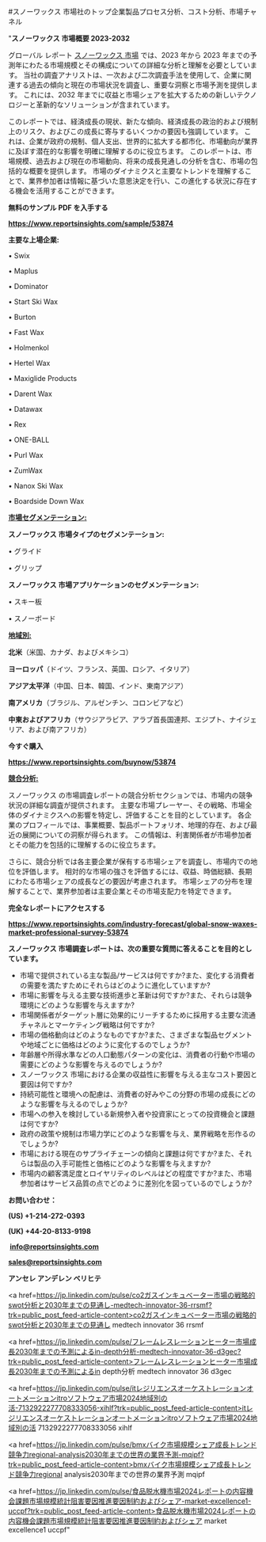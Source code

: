 #スノーワックス 市場社のトップ企業製品プロセス分析、コスト分析、市場チャネル

"<strong>スノーワックス 市場概要 2023-2032</strong>

グローバル レポート <a href=https://www.reportsinsights.com/sample/53874>スノーワックス 市場</a> では、2023 年から 2023 年までの予測年にわたる市場規模とその構成についての詳細な分析と理解を必要としています。 当社の調査アナリストは、一次および二次調査手法を使用して、企業に関連する過去の傾向と現在の市場状況を調査し、重要な洞察と市場予測を提供します。 これには、2032 年までに収益と市場シェアを拡大​​するための新しいテクノロジーと革新的なソリューションが含まれています。

このレポートでは、経済成長の現状、新たな傾向、経済成長の政治的および規制上のリスク、およびこの成長に寄与するいくつかの要因も強調しています。 これは、企業が政府の規制、個人支出、世界的に拡大する都市化、市場動向が業界に及ぼす潜在的な影響を明確に理解するのに役立ちます。 このレポートは、市場規模、過去および現在の市場動向、将来の成長見通しの分析を含む、市場の包括的な概要を提供します。 市場のダイナミクスと主要なトレンドを理解することで、業界参加者は情報に基づいた意思決定を行い、この進化する状況に存在する機会を活用することができます。

<strong><b>無料のサンプル PDF を入手する</b></strong>

<a href=https://www.reportsinsights.com/sample/53874><strong><u>https://www.reportsinsights.com/sample/53874</u></strong></a>

<strong>主要な上場企業:</strong>

• Swix

• Maplus

• Dominator

• Start Ski Wax

• Burton

• Fast Wax

• Holmenkol

• Hertel Wax

• Maxiglide Products

• Darent Wax

• Datawax

• Rex

• ONE-BALL

• Purl Wax

• ZumWax

• Nanox Ski Wax

• Boardside Down Wax

<strong><u>市場セグメンテーション</u></strong><strong><u>:</u></strong>

<strong>スノーワックス 市場タイプのセグメンテーション:</strong>

• グライド

• グリップ

<strong>スノーワックス 市場アプリケーションのセグメンテーション:</strong>

• スキー板

• スノーボード

<strong><u>地域別</u></strong><strong><u>:</u></strong>

<strong>北米</strong>（米国、カナダ、およびメキシコ）

<strong>ヨーロッパ</strong>（ドイツ、フランス、英国、ロシア、イタリア）

<strong>アジア太平洋</strong>（中国、日本、韓国、インド、東南アジア）

<strong>南アメリカ</strong>（ブラジル、アルゼンチン、コロンビアなど）

<strong>中東およびアフリカ</strong>（サウジアラビア、アラブ首長国連邦、エジプト、ナイジェリア、および南アフリカ）

<strong>今すぐ購入</strong>

<a href=https://www.reportsinsights.com/buynow/53874><strong><u>https://www.reportsinsights.com/buynow/53874</u></strong></a>

<strong><u>競合分析:</u></strong>

スノーワックス の市場調査レポートの競合分析セクションでは、市場内の競争状況の詳細な調査が提供されます。 主要な市場プレーヤー、その戦略、市場全体のダイナミクスへの影響を特定し、評価することを目的としています。 各企業のプロフィールでは、事業概要、製品ポートフォリオ、地理的存在、および最近の展開についての洞察が得られます。 この情報は、利害関係者が市場参加者とその能力を包括的に理解するのに役立ちます。

さらに、競合分析では各主要企業が保有する市場シェアを調査し、市場内での地位を評価します。 相対的な市場の強さを評価するには、収益、時価総額、長期にわたる市場シェアの成長などの要因が考慮されます。 市場シェアの分布を理解することで、業界参加者は主要企業とその市場支配力を特定できます。

<strong>完全なレポートにアクセスする</strong>

<a href=https://www.reportsinsights.com/industry-forecast/global-snow-waxes-market-professional-survey-53874><strong><u><b>https://www.reportsinsights.com/industry-forecast/global-snow-waxes-market-professional-survey-53874</b></u></strong></a>

<strong><b>スノーワックス 市場調査レポートは、次の重要な質問に答えることを目的としています。</b></strong>
<ul>
  <li>市場で提供されている主な製品/サービスは何ですか?また、変化する消費者の需要を満たすためにそれらはどのように進化していますか?</li>
  <li>市場に影響を与える主要な技術進歩と革新は何ですか?また、それらは競争環境にどのような影響を与えますか?</li>
  <li>市場関係者がターゲット層に効果的にリーチするために採用する主要な流通チャネルとマーケティング戦略は何ですか?</li>
  <li>市場の価格動向はどのようなものですか?また、さまざまな製品セグメントや地域ごとに価格はどのように変化するのでしょうか?</li>
  <li>年齢層や所得水準などの人口動態パターンの変化は、消費者の行動や市場の需要にどのような影響を与えるのでしょうか?</li>
  <li>スノーワックス 市場における企業の収益性に影響を与える主なコスト要因と要因は何ですか?</li>
  <li>持続可能性と環境への配慮は、消費者の好みやこの分野の市場の成長にどのような影響を与えるのでしょうか?</li>
  <li>市場への参入を検討している新規参入者や投資家にとっての投資機会と課題は何ですか?</li>
  <li>政府の政策や規制は市場力学にどのような影響を与え、業界戦略を形作るのでしょうか?</li>
  <li>市場における現在のサプライチェーンの傾向と課題は何ですか?また、それらは製品の入手可能性と価格にどのような影響を与えますか?</li>
  <li>市場内の顧客満足度とロイヤリティのレベルはどの程度ですか?また、市場参加者はサービス品質の点でどのように差別化を図っているのでしょうか?</li>
</ul>
<strong>お問い合わせ：</strong>

<strong>(US) +1-214-272-0393</strong>

<strong>(UK) +44-20-8133-9198</strong>

<strong> </strong><a href=info@reportsinsights.com><strong><u>info@reportsinsights.com</u></strong></a>

<a href=sales@reportsinsights.com><strong><u>sales@reportsinsights.com</u></strong></a>

<strong>アンセレ アンデレン ベリヒテ</strong>

<a href=https://jp.linkedin.com/pulse/co2ガスインキュベーター市場の戦略的swot分析と2030年までの見通し-medtech-innovator-36-rrsmf?trk=public_post_feed-article-content>co2ガスインキュベーター市場の戦略的swot分析と2030年までの見通し medtech innovator 36 rrsmf</a>

<a href=https://jp.linkedin.com/pulse/フレームレスレーションヒーター市場成長2030年までの予測によるin-depth分析-medtech-innovator-36-d3gec?trk=public_post_feed-article-content>フレームレスレーションヒーター市場成長2030年までの予測によるin depth分析 medtech innovator 36 d3gec</a>

<a href=https://jp.linkedin.com/pulse/itレジリエンスオーケストレーションオートメーションitroソフトウェア市場2024地域別の活-7132922277708333056-xihlf?trk=public_post_feed-article-content>itレジリエンスオーケストレーションオートメーションitroソフトウェア市場2024地域別の活 7132922277708333056 xihlf</a>

<a href=https://jp.linkedin.com/pulse/bmxバイク市場規模シェア成長トレンド競争力regional-analysis2030年までの世界の業界予測-mqipf?trk=public_post_feed-article-content>bmxバイク市場規模シェア成長トレンド競争力regional analysis2030年までの世界の業界予測 mqipf</a>

<a href=https://jp.linkedin.com/pulse/食品脱水機市場2024レポートの内容機会課題市場規模統計阻害要因推進要因制約およびシェア-market-excellence1-uccpf?trk=public_post_feed-article-content>食品脱水機市場2024レポートの内容機会課題市場規模統計阻害要因推進要因制約およびシェア market excellence1 uccpf</a>"
